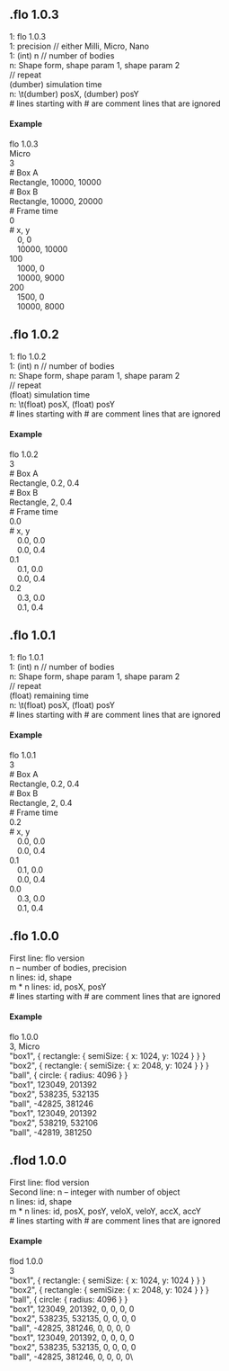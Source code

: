 ﻿## .flo 1.0.3
1: flo 1.0.3\
1: precision // either Milli, Micro, Nano\
1: (int) n // number of bodies\
n: Shape form, shape param 1, shape param 2\
// repeat\
(dumber) simulation time\
n: \t(dumber) posX, (dumber) posY\
\# lines starting with \# are comment lines that are ignored
#### Example
flo 1.0.3\
Micro\
3\
\# Box A\
Rectangle, 10000, 10000\
\# Box B\
Rectangle, 10000, 20000\
\# Frame time\
0\
\# x, y\
&emsp;0, 0\
&emsp;10000, 10000\
100\
&emsp;1000, 0\
&emsp;10000, 9000\
200\
&emsp;1500, 0\
&emsp;10000, 8000
## .flo 1.0.2
1: flo 1.0.2\
1: (int) n // number of bodies\
n: Shape form, shape param 1, shape param 2\
// repeat\
(float) simulation time\
n: \t(float) posX, (float) posY\
\# lines starting with \# are comment lines that are ignored
#### Example
flo 1.0.2\
3\
\# Box A\
Rectangle, 0.2, 0.4\
\# Box B\
Rectangle, 2, 0.4\
\# Frame time\
0.0\
\# x, y\
&emsp;0.0, 0.0\
&emsp;0.0, 0.4\
0.1\
&emsp;0.1, 0.0\
&emsp;0.0, 0.4\
0.2\
&emsp;0.3, 0.0\
&emsp;0.1, 0.4
## .flo 1.0.1
1: flo 1.0.1\
1: (int) n // number of bodies\
n: Shape form, shape param 1, shape param 2\
// repeat\
(float) remaining time\
n: \t(float) posX, (float) posY\
\# lines starting with \# are comment lines that are ignored
#### Example
flo 1.0.1\
3\
\# Box A\
Rectangle, 0.2, 0.4\
\# Box B\
Rectangle, 2, 0.4\
\# Frame time\
0.2\
\# x, y\
&emsp;0.0, 0.0\
&emsp;0.0, 0.4\
0.1\
&emsp;0.1, 0.0\
&emsp;0.0, 0.4\
0.0\
&emsp;0.3, 0.0\
&emsp;0.1, 0.4
## .flo 1.0.0
First line: flo version\
n – number of bodies, precision\
n lines: id, shape\
m * n lines: id, posX, posY\
\# lines starting with \# are comment lines that are ignored
#### Example
flo 1.0.0\
3, Micro\
"box1", { rectangle: { semiSize: { x: 1024, y: 1024 } } }\
"box2", { rectangle: { semiSize: { x: 2048, y: 1024 } } }\
"ball", { circle: { radius: 4096 } }\
"box1", 123049, 201392\
"box2", 538235, 532135\
"ball", -42825, 381246\
"box1", 123049, 201392\
"box2", 538219, 532106\
"ball", -42819, 381250
## .flod 1.0.0
First line: flod version\
Second line: n – integer with number of object\
n lines: id, shape\
m * n lines: id, posX, posY, veloX, veloY, accX, accY\
\# lines starting with \# are comment lines that are ignored
#### Example
flod 1.0.0\
3\
"box1", { rectangle: { semiSize: { x: 1024, y: 1024 } } }\
"box2", { rectangle: { semiSize: { x: 2048, y: 1024 } } }\
"ball", { circle: { radius: 4096 } }\
"box1", 123049, 201392, 0, 0, 0, 0\
"box2", 538235, 532135, 0, 0, 0, 0\
"ball", -42825, 381246, 0, 0, 0, 0\
"box1", 123049, 201392, 0, 0, 0, 0\
"box2", 538235, 532135, 0, 0, 0, 0\
"ball", -42825, 381246, 0, 0, 0, 0\